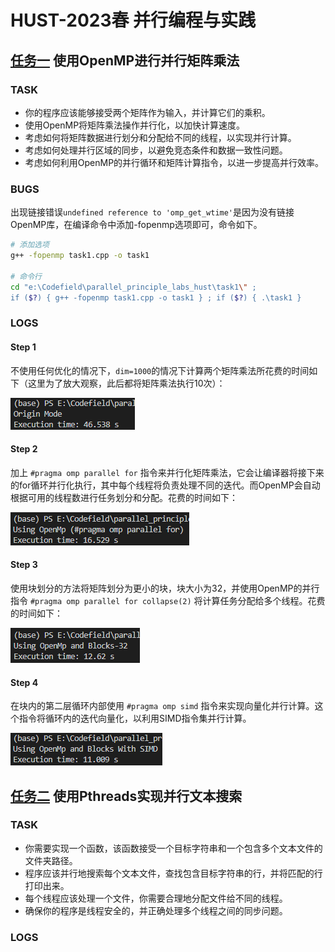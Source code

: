 # HUST-2023春 并行编程与实践

## [任务一](./task1/task1.cpp) 使用OpenMP进行并行矩阵乘法

### TASK
- 你的程序应该能够接受两个矩阵作为输入，并计算它们的乘积。
- 使用OpenMP将矩阵乘法操作并行化，以加快计算速度。
- 考虑如何将矩阵数据进行划分和分配给不同的线程，以实现并行计算。
- 考虑如何处理并行区域的同步，以避免竞态条件和数据一致性问题。
- 考虑如何利用OpenMP的并行循环和矩阵计算指令，以进一步提高并行效率。

### BUGS
出现链接错误`undefined reference to 'omp_get_wtime'`是因为没有链接OpenMP库，在编译命令中添加-fopenmp选项即可，命令如下。
```bash
# 添加选项
g++ -fopenmp task1.cpp -o task1

# 命令行
cd "e:\Codefield\parallel_principle_labs_hust\task1\" ;
if ($?) { g++ -fopenmp task1.cpp -o task1 } ; if ($?) { .\task1 }
```

### LOGS
#### Step 1
不使用任何优化的情况下，`dim=1000`的情况下计算两个矩阵乘法所花费的时间如下（这里为了放大观察，此后都将矩阵乘法执行10次）：

![step1](./task1/src/1.png)

#### Step 2
加上 `#pragma omp parallel for` 指令来并行化矩阵乘法，它会让编译器将接下来的for循环并行化执行，其中每个线程将负责处理不同的迭代。而OpenMP会自动根据可用的线程数进行任务划分和分配。花费的时间如下：

![step2](./task1/src/2.png)

#### Step 3
使用块划分的方法将矩阵划分为更小的块，块大小为32，并使用OpenMP的并行指令 `#pragma omp parallel for collapse(2)` 将计算任务分配给多个线程。花费的时间如下：

![step3](./task1/src/3.png)

#### Step 4
在块内的第二层循环内部使用 `#pragma omp simd` 指令来实现向量化并行计算。这个指令将循环内的迭代向量化，以利用SIMD指令集并行计算。

![step4](./task1/src/4.png)

## [任务二](./task2/task2.cpp) 使用Pthreads实现并行文本搜索

### TASK
- 你需要实现一个函数，该函数接受一个目标字符串和一个包含多个文本文件的文件夹路径。
- 程序应该并行地搜索每个文本文件，查找包含目标字符串的行，并将匹配的行打印出来。
- 每个线程应该处理一个文件，你需要合理地分配文件给不同的线程。
- 确保你的程序是线程安全的，并正确处理多个线程之间的同步问题。

### LOGS
